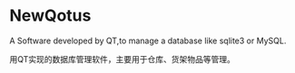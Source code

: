 NewQotus
========

A Software developed by QT,to manage a database like sqlite3 or MySQL.

用QT实现的数据库管理软件，主要用于仓库、货架物品等管理。
